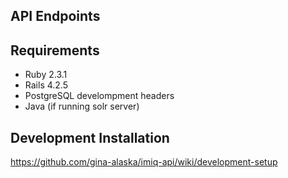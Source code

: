 ## API Endpoints

## Requirements
* Ruby 2.3.1
* Rails 4.2.5
* PostgreSQL develompment headers
* Java (if running solr server)

## Development Installation

https://github.com/gina-alaska/imiq-api/wiki/development-setup
